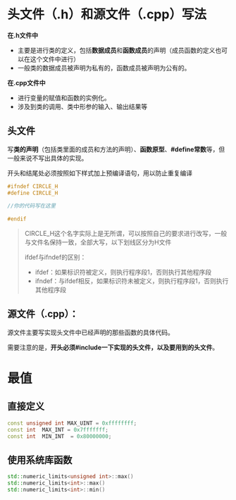# 头文件（.h）和源文件（.cpp）写法

 **在.h文件中**
 
 - 主要是进行类的定义，包括**数据成员**和**函数成员**的声明（成员函数的定义也可以在这个文件中进行）
 - 一般类的数据成员被声明为私有的，函数成员被声明为公有的。

**在.cpp文件中**

- 进行变量的赋值和函数的实例化。
- 涉及到类的调用、类中形参的输入、输出结果等

## 头文件
写**类的声明**（包括类里面的成员和方法的声明）、**函数原型**、**#define常数**等，但一般来说不写出具体的实现。 

开头和结尾处必须按照如下样式加上预编译语句，用以防止重复编译
```cpp
#ifndef CIRCLE_H
#define CIRCLE_H
 
//你的代码写在这里
 
#endif
```
> CIRCLE_H这个名字实际上是无所谓，可以按照自己的要求进行改写，一般与文件名保持一致，全部大写，以下划线区分为H文件
> 
> ifdef与ifndef的区别：
> - ifdef：如果标识符被定义，则执行程序段1，否则执行其他程序段
> - ifndef：与ifdef相反，如果标识符未被定义，则执行程序段1，否则执行其他程序段

## 源文件（.cpp）： 

源文件主要写实现头文件中已经声明的那些函数的具体代码。

需要注意的是，**开头必须#include一下实现的头文件，以及要用到的头文件**。

# 最值

## 直接定义
```cpp
const unsigned int MAX_UINT = 0xffffffff;
const int  MAX_INT = 0x7fffffff;
const int  MIN_INT  = 0x80000000;
```

## 使用系统库函数

```cpp
std::numeric_limits<unsigned int>::max()
std::numeric_limits<int>::max()
std::numeric_limits<int>::min()
```
